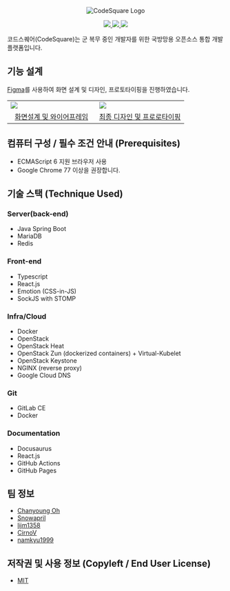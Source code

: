 <p align="center">
    <img src="https://user-images.githubusercontent.com/19200664/96371041-e0dabf00-119a-11eb-972e-ecda3c0a5b6a.png" alt="CodeSquare Logo">
</p>
<p align="center">
    <a href="#">
        <img src="https://img.shields.io/github/license/osamhack2020/WEB_CodeSquare_AmongUs">
        <img src="https://img.shields.io/github/issues/osamhack2020/WEB_CodeSquare_AmongUs">
        <img src="https://img.shields.io/badge/OSAM_Hackathon_2020-In_progress-blue">
    </a>
</p>

코드스퀘어(CodeSquare)는 군 복무 중인 개발자를 위한 국방망용 오픈소스 통합 개발 플랫폼입니다.

## 기능 설계

[Figma](http://figma.com/)를 사용하여 화면 설계 및 디자인, 프로토타이핑을 진행하였습니다.

<table>
    <tr>
        <td width="50%">
            <img src="https://user-images.githubusercontent.com/19200664/97776386-cf39e400-1baa-11eb-963f-63c867992a34.PNG">
        </td>
        <td width="50%">
            <img src="https://user-images.githubusercontent.com/19200664/97776387-d06b1100-1baa-11eb-8c52-c4ffeaa5d58f.PNG">
        </td>
    </tr>
    <tr>
        <td align="center">
            <a href="https://www.figma.com/file/dZctafF9pSgbQbYhQYhP7O/Wireframe?node-id=4%3A98">화면설계 및 와이어프레임</a>
        </td>
        <td align="center">
            <a href="https://www.figma.com/file/7xEZdSH228mjjPT0HgKZjC/Design?node-id=0%3A1">최종 디자인 및 프로로타이핑</a>
        </td>
    </tr>
</table>

## 컴퓨터 구성 / 필수 조건 안내 (Prerequisites)
- ECMAScript 6 지원 브라우저 사용
- Google Chrome 77 이상을 권장합니다.

## 기술 스택 (Technique Used)
### Server(back-end)
- Java Spring Boot
- MariaDB
- Redis

### Front-end
- Typescript
- React.js
- Emotion (CSS-in-JS)
- SockJS with STOMP

### Infra/Cloud
- Docker
- OpenStack
- OpenStack Heat
- OpenStack Zun (dockerized containers) + Virtual-Kubelet
- OpenStack Keystone
- NGINX (reverse proxy)
- Google Cloud DNS

### Git
- GitLab CE
- Docker

### Documentation
- Docusaurus
- React.js
- GitHub Actions
- GitHub Pages

## 팀 정보
- [Chanyoung Oh](https://github.com/shydah)
- [Snowapril](https://github.com/Snowapril)
- [lijm1358](https://github.com/lijm1358)
- [CirnoV](https://github.com/CirnoV)
- [namkyu1999](https://github.com/namkyu1999)

## 저작권 및 사용 정보 (Copyleft / End User License)
- [MIT](https://github.com/osamhack2020/WEB_CodeSquare_AmongUs/blob/master/README.md)

